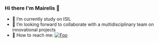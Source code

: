### Hi there I'm Mairelis 👋

- 🔭 I’m currently study on ISIL
- :raising_hand: I’m looking forward to collaborate with a multidisciplinary team on innovational projects
- :call_me_hand: How to reach me:
<a href="https://www.linkedin.com/in/mairelis-montilla/" rel="LinkedIn">![Foo](https://user-images.githubusercontent.com/32102471/126924571-38818c84-a7ec-443a-8fc4-05599607ed19.png)</a>

